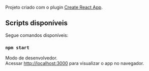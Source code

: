 Projeto criado com o plugin [Create React App](https://github.com/facebook/create-react-app).

## Scripts disponíveis

Segue comandos disponíveis:

### `npm start`

Modo de desenvolvedor.<br />
Acessar [http://localhost:3000](http://localhost:3000) para visualizar o app no navegador.
